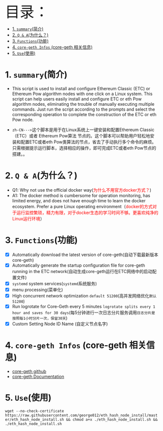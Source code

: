 <font size=20>目录：</font>
<!-- TOC -->

- [1. `summary`(简介)](#1-summary简介)
- [2. `Q & A`(为什么？)](#2-q--a为什么)
- [3. `Functions`(功能)](#3-functions功能)
- [4. `core-geth Infos` (core-geth 相关信息)](#4-core-geth-infos-core-geth-相关信息)
- [5. `Use`(使用)](#5-use使用)

<!-- /TOC -->

# 1. `summary`(简介)
* This script is used to install and configure Ethereum Classic (ETC) or Ethereum Pow algorithm nodes with one click on a Linux system. This script can help users easily install and configure ETC or eth Pow algorithm nodes, eliminating the trouble of manually executing multiple commands. Just run the script according to the prompts and select the corresponding operation to complete the construction of the ETC or eth Pow node.

* `zh-CN--->`这个脚本是用于在Linux系统上一键安装和配置Ethereum Classic（ETC）或者 Ethereum Pow算法 节点的。这个脚本可以帮助用户轻松地安装和配置ETC或者eth Pow类算法的节点，省去了手动执行多个命令的麻烦。只需根据提示运行脚本，选择相应的操作，即可完成ETC或者eth Pow节点的搭建。。

# 2. `Q & A`(为什么？)
* Q1: Why not use the official docker way(<font color=red>为什么不用官方docker方式？</font>)
* A1: The docker method is cumbersome for operation monitoring, has limited energy, and does not have enough time to learn the docker ecosystem. Prefer a pure Linux operating environment（<font color=red>docker的方式对于运行监控繁琐，精力有限，对于docker生态的学习时间不够。更喜欢纯净的Linux运行环境</font>）

# 3. `Functions`(功能)
- [x] Automatically download the latest version of core-geth(自动下载最新版本core-geth)
- [x] Automatically generate the startup configuration file for core-geth running in the ETC network(自动生成core-geth运行在ETC网络中的启动配置文件)
- [x] `systemd` system services(`systemd`系统服务)
- [x] menu processing(菜单化)
- [x] High concurrent network optimization `default 51200`(高并发网络优化`默认51200`)
- [x] Run logrotate for Core-Geth every 5 minutes `logrotate splits every 1 hour and saves for 30 days`(每5分钟进行一次日志分片服务调用`日志分片是按照每1小时分片一次，保留30天`)
- [x] Custom Setting Node ID Name (自定义节点名字)

# 4. `core-geth Infos` (core-geth 相关信息)
* [core-geth github](https://github.com/etclabscore/core-geth)
* [core-geth Documentation](https://etclabscore.github.io/core-geth/)

# 5. `Use`(使用)
```wget --no-check-certificate https://raw.githubusercontent.com/george012/eth_hash_node_install/master/eth_hash_node_install.sh && chmod a+x ./eth_hash_node_install.sh && ./eth_hash_node_install.sh```
